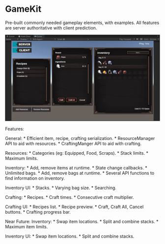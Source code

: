 # GameKit
Pre-built commonly needed gameplay elements, with examples.
All features are server authoritative with client prediction.

![Simple Preview](https://github.com/FirstGearGames/GameKit/blob/main/FirstGearGames/GameKit/Repository/simple_preview.png?raw=true)


Features:
  
  General:
    * Efficient item, recipe, crafting serialization.
    * ResourceManager API to aid with resources.
    * CraftingManger API to aid with crafting.
    
  Resources:
    * Categories (eg: Equipped, Food, Scraps).
    * Stack limits.
    * Maximum limits.
    
  Inventory:
    * Add, remove items at runtime.
    * State change callbacks.
    * Unlimited bags.
    * Add, remove bags at runtime.
    * Several API functions to find information on inventory.
    
  Inventory UI:
    * Stacks.
    * Varying bag size.
    * Searching.
    
  Crafting:
    * Recipes.
    * Craft times.
    * Consecutive craft multiplier.
    
  Crafting UI:
    * Recipes list.
    * Recipe preview.
    * Craft, Craft All, Cancel buttons.
    * Crafting progress bar.


Near Future:
  Inventory:
    * Swap item locations.
    * Split and combine stacks.
    * Maximum item limits.

  Inventory UI:
    * Swap item locations.
    * Split and combine stacks.
